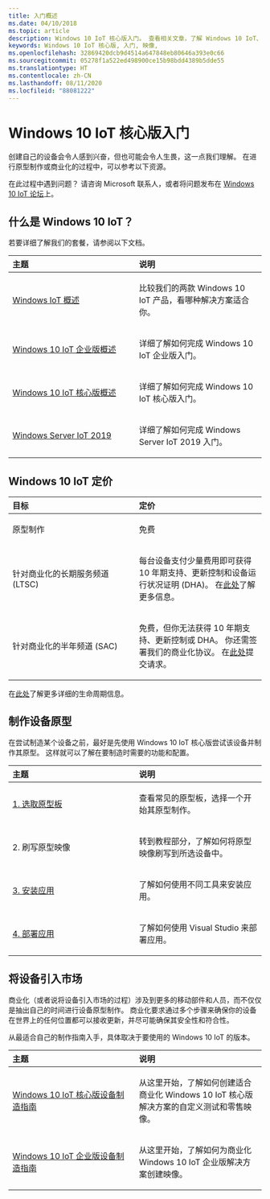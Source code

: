 ```yaml
---
title: 入门概述
ms.date: 04/10/2018
ms.topic: article
description: Windows 10 IoT 核心版入门。 查看相关文章，了解 Windows 10 IoT、Windows 10 IoT 定价、设备原型以及将设备投入市场的方式。
keywords: Windows 10 IoT 核心版, 入门, 映像,
ms.openlocfilehash: 32869420dcb9d4514a647848eb80646a393e0c66
ms.sourcegitcommit: 05278f1a522ed498900ce15b98bdd4389b5dde55
ms.translationtype: HT
ms.contentlocale: zh-CN
ms.lasthandoff: 08/11/2020
ms.locfileid: "88081222"
---
```

# <a name="get-started-with-windows-10-iot-core"></a>Windows 10 IoT 核心版入门

创建自己的设备会令人感到兴奋，但也可能会令人生畏，这一点我们理解。 在进行原型制作或商业化的过程中，可以参考以下资源。 

在此过程中遇到问题？ 请咨询 Microsoft 联系人，或者将问题发布在 [Windows 10 IoT 论坛](https://social.msdn.microsoft.com/forums/en-US/home?forum=WindowsIoT)上。

## <a name="what-is-windows-10-iot"></a>什么是 Windows 10 IoT？

若要详细了解我们的套餐，请参阅以下文档。 

<table>
<colgroup>
<col width="50%" />
<col width="50%" />
</colgroup>
<thead>
<tr class="header">
<th align="left">主题</th>
<th align="left">说明</th>
</tr>
</thead>
<tbody>

<tr class="odd">
<td align="left"><p><a href="windows-iot.md" data-raw-source="[Windows IoT Overview](windows-iot.md)">Windows IoT 概述</a></p></td>
<td align="left"><p>比较我们的两款 Windows 10 IoT 产品，看哪种解决方案适合你。</p></td>
</tr>

<tr class="odd">
<td align="left"><p><a href="windows-iot-enterprise.md" data-raw-source="[Windows 10 IoT Enterprise Overview](windows-iot-enterprise.md)">Windows 10 IoT 企业版概述</a></p></td>
<td align="left"><p>详细了解如何完成 Windows 10 IoT 企业版入门。</p></td>
</tr>

<tr class="odd">
<td align="left"><p><a href="windows-iot-core.md" data-raw-source="[Windows 10 IoT Core Overview](windows-iot-core.md)">Windows 10 IoT 核心版概述</a></p></td>
<td align="left"><p>详细了解如何完成 Windows 10 IoT 核心版入门。</p></td>
</tr>

<tr class="odd">
  <td align="left"><p><a href="windows-server.md" data-raw-source="[Windows Server IoT 2019](https://docs.microsoft.com/windows/iot-core/windows-server)">Windows Server IoT 2019</a></p></td>
<td align="left"><p>详细了解如何完成 Windows Server IoT 2019 入门。</p></td>
</tr>

</tbody>
</table>

## <a name="windows-10-iot-pricing"></a>Windows 10 IoT 定价

<table>
<colgroup>
<col width="50%" />
<col width="50%" />
</colgroup>
<thead>
<tr class="header">
<th align="left">目标</th>
<th align="left">定价</th>
</tr>
</thead>
<tbody>

<tr class="odd">
<td align="left"><p>原型制作</p></td>
<td align="left"><p>免费</p></td>
</tr>

<tr class="odd">
<td align="left"><p>针对商业化的长期服务频道 (LTSC)</p></td>
<td align="left"><p>每台设备支付少量费用即可获得 10 年期支持、更新控制和设备运行状况证明 (DHA)。 在<a href="https://docs.microsoft.com/windows-hardware/manufacture/iot/iotcoreservicesoverview" data-raw-source="[here](https://docs.microsoft.com/windows-hardware/manufacture/iot/iotcoreservicesoverview)">此处</a>了解更多信息。</p></td>
</tr>

<tr class="odd">
<td align="left"><p>针对商业化的半年频道 (SAC)</p></td>
<td align="left"><p>免费，但你无法获得 10 年期支持、更新控制或 DHA。 你还需签署我们的商业化协议。 在<a href="https://www.aka.ms/SAC-agreement">此处</a>提交请求。</p></td>
</tr>

</tbody>
</table>

在[此处](https://support.microsoft.com/en-us/lifecycle/search?alpha=IoT%20Core)了解更多详细的生命周期信息<i></i>。

## <a name="prototype-a-device"></a>制作设备原型

在尝试制造某个设备之前，最好是先使用 Windows 10 IoT 核心版尝试该设备并制作其原型。 这样就可以了解在要制造时需要的功能和配置。

<table>
<colgroup>
<col width="50%" />
<col width="50%" />
</colgroup>
<thead>
<tr class="header">
<th align="left">主题</th>
<th align="left">说明</th>
</tr>
</thead>
<tbody>

<tr class="odd">
<td align="left"><p><a href="https://docs.microsoft.com/windows/iot-core/tutorials/quickstarter/PrototypeBoards"
>1. 选取原型板</a></p></td>
<td align="left"><p>查看常见的原型板，选择一个开始其原型制作。</p></td>
</tr>

<tr class="odd">
<td align="left"><p>2. 刷写原型映像</p></td>
<td align="left"><p>转到教程部分，了解如何将原型映像刷写到所选设备中。 </p></td>
</tr>

<tr class="odd">
<td align="left"><p><a href="https://docs.microsoft.com/windows/iot-core/develop-your-app/appinstaller">3. 安装应用</a></p></td>
<td align="left"><p>了解如何使用不同工具来安装应用。</p></td>
</tr>

<tr class="odd">
<td align="left"><p><a href="https://docs.microsoft.com/windows/iot-core/develop-your-app/appdeployment">4. 部署应用</a></p></td>
<td align="left"><p>了解如何使用 Visual Studio 来部署应用。</p></td>
</tr>

</tbody>
</table>

## <a name="bring-a-device-to-market"></a>将设备引入市场

商业化（或者说将设备引入市场的过程）涉及到更多的移动部件和人员，而不仅仅是抽出自己的时间进行设备原型制作。 商业化要求通过多个步骤来确保你的设备在世界上的任何位置都可以接收更新，并尽可能确保其安全性和符合性。 

从最适合自己的制作指南入手，具体取决于要使用的 Windows 10 IoT 的版本。

<table>
<colgroup>
<col width="50%" />
<col width="50%" />
</colgroup>
<thead>
<tr class="header">
<th align="left">主题</th>
<th align="left">说明</th>
</tr>
</thead>
<tbody>

<tr class="odd">
<td align="left"><p><a href="https://docs.microsoft.com/windows-hardware/manufacture/iot/iot-core-manufacturing-guide"
>Windows 10 IoT 核心版设备制造指南</a></p></td>
<td align="left"><p>从这里开始，了解如何创建适合商业化 Windows 10 IoT 核心版解决方案的自定义测试和零售映像。</p></td>
</tr>

<tr class="odd">
<td align="left"><p><a href="https://docs.microsoft.com/windows-hardware/manufacture/desktop/iot-ent-overview">Windows 10 IoT 企业版设备制造指南</a></p></td>
<td align="left"><p>从这里开始，了解如何为商业化 Windows 10 IoT 企业版解决方案创建映像。</p></td>
</tr>

</tbody>
</table>
